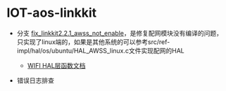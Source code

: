 # IOT-aos-linkkit
 - 分支 [fix_linkkit2.2.1_awss_not_enable](https://github.com/kid2682/IOT-aos-linkkit/tree/fix_linkkit2.2.1_awss_not_enable)，是修复配网模块没有编译的问题，只实现了linux端的，如果是其他系统的可以参考src/ref-impl/hal/os/ubuntu/HAL_AWSS_linux.c文件实现配网的HAL
    * [WIFI HAL层函数文档](https://code.aliyun.com/edward.yangx/public-docs/wikis/user-guide/linkkit/Required_APIs?accounttraceid=f1f76b5f-da36-440c-a3f0-e5a47349db9e#WIFI%E9%85%8D%E7%BD%91%E5%8A%9F%E8%83%BD%E7%9B%B8%E5%85%B3)
    
 - 错误日志排查   